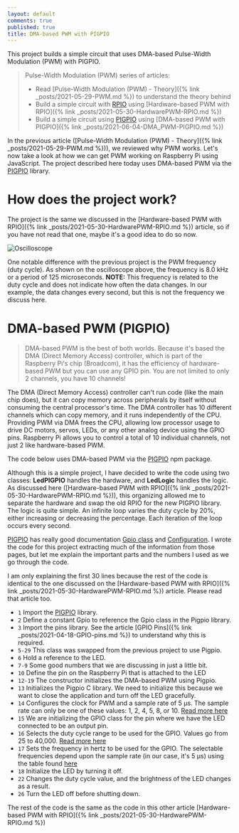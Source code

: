 ```yaml
---
layout: default
comments: true
published: true
title: DMA-based PWM with PIGPIO
---
```


This project builds a simple circuit that uses DMA-based Pulse-Width Modulation (PWM) with PIGPIO.

> Pulse-Width Modulation (PWM) series of articles:
>
> - Read [Pulse-Width Modulation (PWM) - Theory]({% link _posts/2021-05-29-PWM.md %}) to understand the theory behind
> - Build a simple circuit with [RPIO](https://www.npmjs.com/package/rpio) using [Hardware-based PWM with RPIO]({% link _posts/2021-05-30-HardwarePWM-RPIO.md %})
> - Build a simple circuit using [PIGPIO](https://www.npmjs.com/package/pigpio) using [DMA-based PWM with PIGPIO]({% link _posts/2021-06-04-DMA_PWM-PIGPIO.md %})

In the previous article ([Pulse-Width Modulation (PWM) - Theory]({% link _posts/2021-05-29-PWM.md %})), we reviewed why PWM works. Let's now take a look at how we can get PWM working on Raspberry Pi using JavaScript. The project described here today uses DMA-based PWM via the [PIGPIO](https://www.npmjs.com/package/pigpio) library.

# How does the project work?

The project is the same we discussed in the [Hardware-based PWM with RPIO]({% link _posts/2021-05-30-HardwarePWM-RPIO.md %}) article, so if you have not read that one, maybe it's a good idea to do so now.

![Oscilloscope](/assets/blog/2021-06-04/Oscilloscope.png)

One notable difference with the previous project is the PWM frequency (duty cycle). As shown on the oscilloscope above, the frequency is 8.0 kHz or a period of 125 microseconds. **NOTE:** This frequency is related to the duty cycle and does not indicate how often the data changes. In our example, the data changes every second, but this is not the frequency we discuss here.

# DMA-based PWM (PIGPIO)

> DMA-based PWM is the best of both worlds. Because it's based the DMA (Direct Memory Access) controller, which is part of the Raspberry Pi's chip (Broadcom), it has the efficiency of hardware-based PWM but you can use any GPIO pin. You are not limited to only 2 channels, you have 10 channels!

The DMA (Direct Memory Access) controller can't run code (like the main chip does), but it can copy memory across peripherals by itself without consuming the central processor's time. The DMA controller has 10 different channels which can copy memory, and it runs independently of the CPU. Providing PWM via DMA frees the CPU, allowing low processor usage to drive DC motors, servos, LEDs, or any other analog device using the GPIO pins. Raspberry Pi allows you to control a total of 10 individual channels, not just 2 like hardware-based PWM.

The code below uses DMA-based PWM via the [PIGPIO](https://www.npmjs.com/package/pigpio) npm package.

Although this is a simple project, I have decided to write the code using two classes: **LedPIGPIO** handles the hardware, and **LedLogic** handles the logic. As discussed here ([Hardware-based PWM with RPIO]({% link _posts/2021-05-30-HardwarePWM-RPIO.md %})), this organizing allowed me to separate the hardware and swap the old RPIO for the new PIGPIO library. The logic is quite simple. An infinite loop varies the duty cycle by 20%, either increasing or decreasing the percentage. Each iteration of the loop occurs every second.

[PIGPIO](https://www.npmjs.com/package/pigpio) has really good documentation [Gpio class](https://github.com/fivdi/pigpio/blob/master/doc/gpio.md) and [Configuration](https://github.com/fivdi/pigpio/blob/master/doc/configuration.md). I wrote the code for this project extracting much of the information from those pages, but let me explain the important parts and the numbers I used as we go through the code.

I am only explaining the first 30 lines because the rest of the code is identical to the one discussed on the [Hardware-based PWM with RPIO]({% link _posts/2021-05-30-HardwarePWM-RPIO.md %}) article. Please read that article too.

<script src="https://gist.github.com/eltoroit/45cd399857e5e5398f8a391d1d562d19.js"></script>

- `1` Import the [PIGPIO](https://www.npmjs.com/package/pigpio) library.
- `2` Define a constant Gpio to reference the Gpio class in the Pigpio library.
- `3` Import the pins library. See the article [GPIO Pins]({% link _posts/2021-04-18-GPIO-pins.md %}) to understand why this is required.
- `5-29` This class was swapped from the previous project to use Pigpio.
- `6` Hold a reference to the LED.
- `7-9` Some good numbers that we are discussing in just a little bit.
- `10` Define the pin on the Raspberry Pi that is attached to the LED
- `12-19` The constructor initializes the DMA-based PWM using Pigpio.
- `13` Initializes the Pigpio C library. We need to initialize this because we want to close the application and turn off the LED gracefully.
- `14` Configures the clock for PWM and a sample rate of 5 μs. The sample rate can only be one of these values: 1, 2, 4, 5, 8, or 10. [Read more here](https://github.com/fivdi/pigpio/blob/master/doc/configuration.md#configureclockmicroseconds-peripheral)
- `15` We are initializing the GPIO class for the pin where we have the LED connected to be an output pin.
- `16` Selects the duty cycle range to be used for the GPIO. Values go from 25 to 40,000. [Read more here](https://github.com/fivdi/pigpio/blob/master/doc/gpio.md#pwmrangerange)
- `17` Sets the frequency in hertz to be used for the GPIO. The selectable frequencies depend upon the sample rate (in our case, it's 5 μs) using the table found [here](https://github.com/fivdi/pigpio/blob/master/doc/gpio.md#pwmfrequencyfrequency)
- `18` Initialize the LED by turning it off.
- `22` Changes the duty cycle value, and the brightness of the LED changes as a result.
- `26` Turn the LED off before shutting down.

The rest of the code is the same as the code in this other article [Hardware-based PWM with RPIO]({% link _posts/2021-05-30-HardwarePWM-RPIO.md %})
